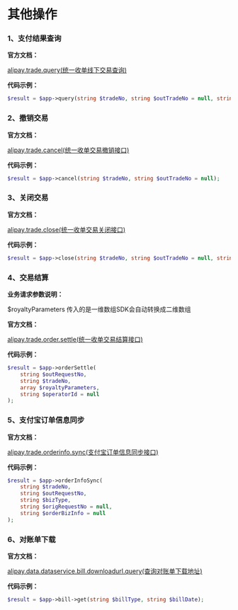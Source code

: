 # 其他操作

### 1、支付结果查询

**官方文档：**

[alipay.trade.query(统一收单线下交易查询) ](https://docs.open.alipay.com/api_1/alipay.trade.query/)

**代码示例：**

```php
$result = $app->query(string $tradeNo, string $outTradeNo = null, string $orgPid = null);
```

### 2、撤销交易

**官方文档：**

[alipay.trade.cancel(统一收单交易撤销接口)](https://docs.open.alipay.com/api_1/alipay.trade.cancel/)

**代码示例：**

```php
$result = $app->cancel(string $tradeNo, string $outTradeNo = null);
```

### 3、关闭交易

**官方文档：**

[alipay.trade.close(统一收单交易关闭接口)](https://docs.open.alipay.com/api_1/alipay.trade.close/)

**代码示例：**

```php
$result = $app->close(string $tradeNo, string $outTradeNo = null, string $operatorId = null);
```

### 4、交易结算

**业务请求参数说明：**

$royaltyParameters 传入的是一维数组SDK会自动转换成二维数组

**官方文档：**

[alipay.trade.order.settle(统一收单交易结算接口)](https://docs.open.alipay.com/api_1/alipay.trade.order.settle/)

**代码示例：**

```php
$result = $app->orderSettle(
    string $outRequestNo, 
    string $tradeNo, 
    array $royaltyParameters, 
    string $operatorId = null
);
```

### 5、支付宝订单信息同步

**官方文档：**

[alipay.trade.orderinfo.sync(支付宝订单信息同步接口)](https://docs.open.alipay.com/api_1/alipay.trade.orderinfo.sync/)

**代码示例：**

```php
$result = $app->orderInfoSync(
    string $tradeNo, 
    string $outRequestNo, 
    string $bizType, 
    string $origRequestNo = null, 
    string $orderBizInfo = null
);
```

### 6、对账单下载

**官方文档：**

[alipay.data.dataservice.bill.downloadurl.query(查询对账单下载地址)](https://docs.open.alipay.com/api_15/alipay.data.dataservice.bill.downloadurl.query)

**代码示例：**

```php
$result = $app->bill->get(string $billType, string $billDate);
```

